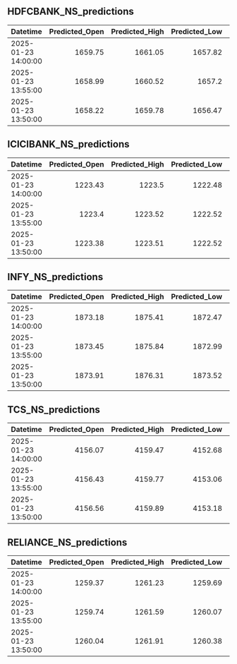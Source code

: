 ## HDFCBANK_NS_predictions
| Datetime            |   Predicted_Open |   Predicted_High |   Predicted_Low |   Predicted_Close |   Predicted_Volume |
|:--------------------|-----------------:|-----------------:|----------------:|------------------:|-------------------:|
| 2025-01-23 14:00:00 |          1659.75 |          1661.05 |         1657.82 |           1657.82 |             184503 |
| 2025-01-23 13:55:00 |          1658.99 |          1660.52 |         1657.2  |           1657.15 |             188009 |
| 2025-01-23 13:50:00 |          1658.22 |          1659.78 |         1656.47 |           1656.49 |             187160 |

## ICICIBANK_NS_predictions
| Datetime            |   Predicted_Open |   Predicted_High |   Predicted_Low |   Predicted_Close |   Predicted_Volume |
|:--------------------|-----------------:|-----------------:|----------------:|------------------:|-------------------:|
| 2025-01-23 14:00:00 |          1223.43 |          1223.5  |         1222.48 |           1224.8  |            76330.8 |
| 2025-01-23 13:55:00 |          1223.4  |          1223.52 |         1222.52 |           1224.8  |            75284.2 |
| 2025-01-23 13:50:00 |          1223.38 |          1223.51 |         1222.52 |           1224.79 |            75156.5 |

## INFY_NS_predictions
| Datetime            |   Predicted_Open |   Predicted_High |   Predicted_Low |   Predicted_Close |   Predicted_Volume |
|:--------------------|-----------------:|-----------------:|----------------:|------------------:|-------------------:|
| 2025-01-23 14:00:00 |          1873.18 |          1875.41 |         1872.47 |           1873.62 |            45528.2 |
| 2025-01-23 13:55:00 |          1873.45 |          1875.84 |         1872.99 |           1874.1  |            42405.5 |
| 2025-01-23 13:50:00 |          1873.91 |          1876.31 |         1873.52 |           1874.64 |            40488.9 |

## TCS_NS_predictions
| Datetime            |   Predicted_Open |   Predicted_High |   Predicted_Low |   Predicted_Close |   Predicted_Volume |
|:--------------------|-----------------:|-----------------:|----------------:|------------------:|-------------------:|
| 2025-01-23 14:00:00 |          4156.07 |          4159.47 |         4152.68 |           4155.86 |            14004.9 |
| 2025-01-23 13:55:00 |          4156.43 |          4159.77 |         4153.06 |           4156.04 |            13580.1 |
| 2025-01-23 13:50:00 |          4156.56 |          4159.89 |         4153.18 |           4156.31 |            13569.4 |

## RELIANCE_NS_predictions
| Datetime            |   Predicted_Open |   Predicted_High |   Predicted_Low |   Predicted_Close |   Predicted_Volume |
|:--------------------|-----------------:|-----------------:|----------------:|------------------:|-------------------:|
| 2025-01-23 14:00:00 |          1259.37 |          1261.23 |         1259.69 |           1259.61 |             129536 |
| 2025-01-23 13:55:00 |          1259.74 |          1261.59 |         1260.07 |           1259.97 |             128255 |
| 2025-01-23 13:50:00 |          1260.04 |          1261.91 |         1260.38 |           1260.25 |             126614 |

